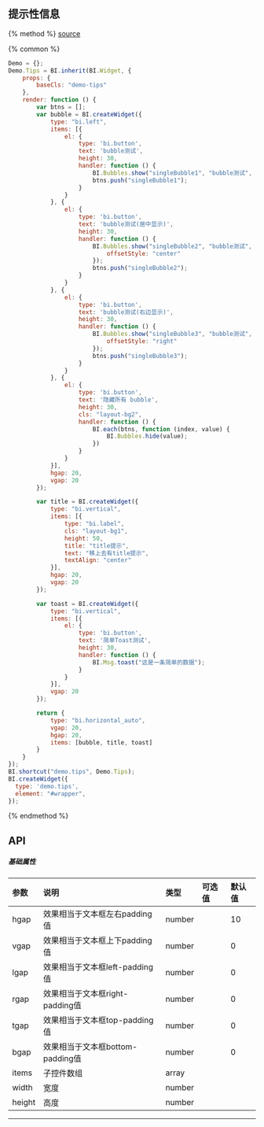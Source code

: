 ## 提示性信息

{% method %}
[source](https://jsfiddle.net/fineui/gn25yyrx/)

{% common %}
```javascript
Demo = {};
Demo.Tips = BI.inherit(BI.Widget, {
    props: {
        baseCls: "demo-tips"
    },
    render: function () {
        var btns = [];
        var bubble = BI.createWidget({
            type: "bi.left",
            items: [{
                el: {
                    type: 'bi.button',
                    text: 'bubble测试',
                    height: 30,
                    handler: function () {
                        BI.Bubbles.show("singleBubble1", "bubble测试", this);
                        btns.push("singleBubble1");
                    }
                }
            }, {
                el: {
                    type: 'bi.button',
                    text: 'bubble测试(居中显示)',
                    height: 30,
                    handler: function () {
                        BI.Bubbles.show("singleBubble2", "bubble测试", this, {
                            offsetStyle: "center"
                        });
                        btns.push("singleBubble2");
                    }
                }
            }, {
                el: {
                    type: 'bi.button',
                    text: 'bubble测试(右边显示)',
                    height: 30,
                    handler: function () {
                        BI.Bubbles.show("singleBubble3", "bubble测试", this, {
                            offsetStyle: "right"
                        });
                        btns.push("singleBubble3");
                    }
                }
            }, {
                el: {
                    type: 'bi.button',
                    text: '隐藏所有 bubble',
                    height: 30,
                    cls: "layout-bg2",
                    handler: function () {
                        BI.each(btns, function (index, value) {
                            BI.Bubbles.hide(value);
                        })
                    }
                }
            }],
            hgap: 20,
            vgap: 20
        });

        var title = BI.createWidget({
            type: "bi.vertical",
            items: [{
                type: "bi.label",
                cls: "layout-bg1",
                height: 50,
                title: "title提示",
                text: "移上去有title提示",
                textAlign: "center"
            }],
            hgap: 20,
            vgap: 20
        });

        var toast = BI.createWidget({
            type: "bi.vertical",
            items: [{
                el: {
                    type: 'bi.button',
                    text: '简单Toast测试',
                    height: 30,
                    handler: function () {
                        BI.Msg.toast("这是一条简单的数据");
                    }
                }
            }],
            vgap: 20
        });

        return {
            type: "bi.horizontal_auto",
            vgap: 20,
            hgap: 20,
            items: [bubble, title, toast]
        }
    }
});
BI.shortcut("demo.tips", Demo.Tips);
BI.createWidget({
  type: 'demo.tips',
  element: "#wrapper",
});


```

{% endmethod %}

## API
##### 基础属性
| 参数    | 说明           | 类型  | 可选值 | 默认值
| :------ |:-------------  | :-----| :----|:----
| hgap    | 效果相当于文本框左右padding值 |  number  |     |     10   |
| vgap    | 效果相当于文本框上下padding值 |  number  |  |      0  |
| lgap    | 效果相当于文本框left-padding值     |    number   |        |  0    |
| rgap    | 效果相当于文本框right-padding值     |    number  |       |  0    |
| tgap    |效果相当于文本框top-padding值     |    number   |  |  0    |
| bgap    |  效果相当于文本框bottom-padding值     |    number  |   |  0    |
| items | 子控件数组     |    array |  |  |
| width    |   宽度    |    number   |   |     |
| height    |   高度    |    number   |  |      |


--- ---


